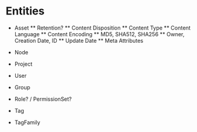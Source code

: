 # Entities

* Asset
** Retention?
** Content Disposition
** Content Type
** Content Language
** Content Encoding
** MD5, SHA512, SHA256
** Owner, Creation Date, ID
** Update Date
** Meta Attributes

* Node
* Project
* User
* Group
* Role? / PermissionSet?
* Tag
* TagFamily

